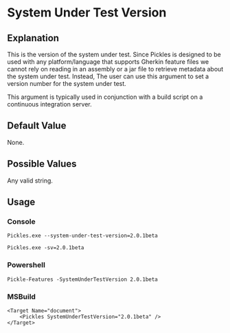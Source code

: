 # System Under Test Version

## Explanation

This is the version of the system under test.  Since Pickles is designed to be used with any platform/language that supports Gherkin feature files we cannot rely on reading in an assembly or a jar file to retrieve metadata about the system under test.  Instead, The user can use this argument to set a version number for the system under test.

This argument is typically used in conjunction with a build script on a continuous integration server.

## Default Value

None.

## Possible Values

Any valid string.

## Usage

### Console

	Pickles.exe --system-under-test-version=2.0.1beta

	Pickles.exe -sv=2.0.1beta

### Powershell

	Pickle-Features -SystemUnderTestVersion 2.0.1beta

### MSBuild

    <Target Name="document">
        <Pickles SystemUnderTestVersion="2.0.1beta" />
    </Target>

